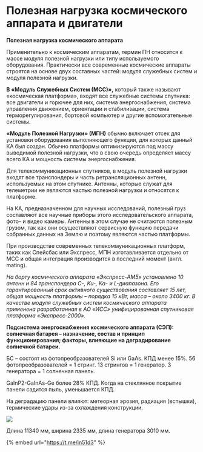 # Полезная нагрузка космического аппарата и двигатели

**Полезная нагрузка космического аппарата**

Применительно к космическим аппаратам, термин ПН относится к массе модуля полезной нагрузки или типу используемого оборудования. Практически все современные космические аппараты строятся на основе двух составных частей: модуля служебных систем и модуля полезной нагрузки.

**В «Модуль Служебных Систем \(МСС\)»,** который также называют «космическая платформа», входят все служебные системы спутника: все двигатели и горючее для них, система энергоснабжения, система управления движением, ориентации и стабилизации, система терморегулирования, бортовой компьютер и другие вспомогательные системы.

**«Модуль Полезной Нагрузки» \(МПН\)** обычно включает отсек для установки оборудования выполняющего функции, для которых данный КА был создан. Обычно платформы оптимизируются под массу выводимой полезной нагрузки, что в свою очередь определяет массу всего КА и мощность системы энергоснабжения.

Для телекоммуникационных спутников, в модуль полезной нагрузки входят все транспондеры и часть ретрансляционных антенн, используемых на этом спутнике. Антенны, которые служат для телеметрии не являются частью полезной нагрузки и относятся к платформе.

На КА, предназначенном для научных исследований, полезный груз составляют все научные приборы этого исследовательского аппарата, фото- и видео камеры. Антенны в этом случае не считаются полезным грузом, так как они осуществляют сервисную функцию передачи собранных данных на Землю и поэтому являются частью платформы.

При производстве современных телекоммуникационных платформ, таких как Спейсбас или Экспресс, МПН изготавливается отдельно от МСС и общая интеграция производится в последний момент \(англ. mating\).

_На борту космического аппарата «Экспресс-АМ5» установлено 10 антенн и 84 транспондера C-, Ku-, Ka- и L-диапазона. Его гарантированный срок активного существования составляет 15 лет, общая мощность платформы – порядка 15 кВт, масса – около 3400 кг. В качестве модуля служебных систем космического аппарата применена разработанная в АО «ИСС» унифицированная спутниковая платформа «Экспресс-2000»._ 

**Подсистема энергоснабжения космического аппарата \(СЭП\): солнечная батарея – назначение, состав и принцип функционирования; факторы, влияющие на деградирование солнечной батареи.**

БС – состоят из фотопреобразователей Si или GaAs. КПД менее 15%. 56 фотопреобразователей = 1 стринг. 13 стрингов = 1 генератор. 3 генератора = 1 солнечная панель.

GaInP2-GaInAs-Ge более 28% КПД. Когда на стеклянное покрытие панели садится пыль, уменьшается КПД.

На деградацию панели влияют: метеорная эрозия, радиация \(вспышки\), термические удары из-за охлаждения конструкции.

![](https://telegra.ph/file/71f019431ea2689fc9b7d.png)

Длина 11340 мм, ширина 2335 мм, длина генератора 3010 мм.

{% embed url="https://t.me/in51d3" %}



